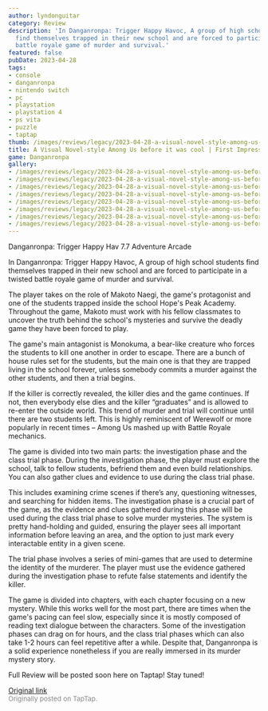 ```yaml
---
author: lyndonguitar
category: Review
description: 'In Danganronpa: Trigger Happy Havoc, A group of high school students
  find themselves trapped in their new school and are forced to participate in a twisted
  battle royale game of murder and survival.'
featured: false
pubDate: 2023-04-28
tags:
- console
- danganronpa
- nintendo switch
- pc
- playstation
- playstation 4
- ps vita
- puzzle
- taptap
thumb: /images/reviews/legacy/2023-04-28-a-visual-novel-style-among-us-before-it-was-cool--first-impressions---danganronpa-0.avif
title: A Visual Novel-style Among Us before it was cool | First Impressions - Danganronpa
game: Danganronpa
gallery:
- /images/reviews/legacy/2023-04-28-a-visual-novel-style-among-us-before-it-was-cool--first-impressions---danganronpa-0.avif
- /images/reviews/legacy/2023-04-28-a-visual-novel-style-among-us-before-it-was-cool--first-impressions---danganronpa-1.avif
- /images/reviews/legacy/2023-04-28-a-visual-novel-style-among-us-before-it-was-cool--first-impressions---danganronpa-2.avif
- /images/reviews/legacy/2023-04-28-a-visual-novel-style-among-us-before-it-was-cool--first-impressions---danganronpa-3.avif
- /images/reviews/legacy/2023-04-28-a-visual-novel-style-among-us-before-it-was-cool--first-impressions---danganronpa-4.avif
- /images/reviews/legacy/2023-04-28-a-visual-novel-style-among-us-before-it-was-cool--first-impressions---danganronpa-5.avif
- /images/reviews/legacy/2023-04-28-a-visual-novel-style-among-us-before-it-was-cool--first-impressions---danganronpa-6.avif
- /images/reviews/legacy/2023-04-28-a-visual-novel-style-among-us-before-it-was-cool--first-impressions---danganronpa-7.avif
---
```

Danganronpa: Trigger Happy Hav
7.7
Adventure
Arcade

In Danganronpa: Trigger Happy Havoc, A group of high school students find themselves trapped in their new school and are forced to participate in a twisted battle royale game of murder and survival.

The player takes on the role of Makoto Naegi, the game's protagonist and one of the students trapped inside the school Hope's Peak Academy. Throughout the game, Makoto must work with his fellow classmates to uncover the truth behind the school's mysteries and survive the deadly game they have been forced to play.

The game's main antagonist is Monokuma, a bear-like creature who forces the students to kill one another in order to escape. There are a bunch of house rules set for the students, but the main one is that they are trapped living in the school forever, unless somebody commits a murder against the other students, and then a trial begins.

If the killer is correctly revealed, the killer dies and the game continues. If not, then everybody else dies and the killer “graduates” and is allowed to re-enter the outside world. This trend of murder and trial will continue until  there are two students left. This is highly reminiscent of Werewolf or more popularly in recent times – Among Us mashed up with Battle Royale mechanics.

The game is divided into two main parts: the investigation phase and the class trial phase. During the investigation phase, the player must explore the school, talk to fellow students, befriend them and even build relationships. You can also gather clues and evidence to use during the class trial phase.

This includes examining crime scenes if there’s any, questioning witnesses, and searching for hidden items. The investigation phase is a crucial part of the game, as the evidence and clues gathered during this phase will be used during the class trial phase to solve murder mysteries. The system is pretty hand-holding and guided, ensuring the player sees all important information before leaving an area, and the option to just mark every interactable entity in a given scene.

The trial phase involves a series of mini-games that are used to determine the identity of the murderer. The player must use the evidence gathered during the investigation phase to refute false statements and identify the killer.

The game is divided into chapters, with each chapter focusing on a new mystery. While this works well for the most part, there are times when the game's pacing can feel slow, especially since it is mostly composed of reading text dialogue between the characters. Some of the investigation phases can drag on for hours, and the class trial phases which can also take 1-2 hours can feel repetitive after a while. Despite that, Danganronpa is a solid experience nonetheless if you are really immersed in its murder mystery story.

Full Review will be posted soon here on Taptap! Stay tuned!

[Original link](https://www.taptap.io/post/5271218)<br><span style="font-size: 0.95em; color: #888;">Originally posted on TapTap.</span>